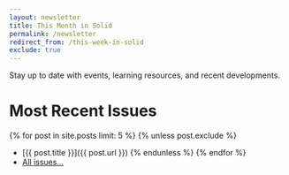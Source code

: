 ```yaml
---
layout: newsletter
title: This Month in Solid
permalink: /newsletter
redirect_from: /this-week-in-solid
exclude: true
---
```


Stay up to date with events, learning resources, and recent developments.  


# Most Recent Issues

{% for post in site.posts limit: 5 %}
{% unless post.exclude %}
* [{{ post.title }}]({{ post.url }})
{% endunless %}
{% endfor %}
* [All issues…]({{site.baseurl}}/newsletter/archive)
